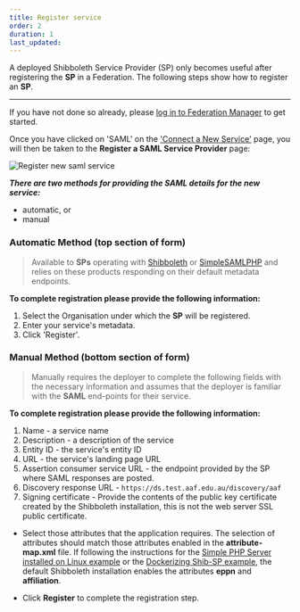 ```yaml
---
title: Register service
order: 2
duration: 1
last_updated:
---
```


A deployed Shibboleth Service Provider (SP) only becomes useful after registering the **SP** in a Federation. The following steps show how to register an **SP**.

---
If you have not done so already, please [log in to Federation Manager](/log-into-federation-manager/01-overview) to get started.

Once you have clicked on 'SAML' on the ['Connect a New Service'](https://manager.test.aaf.edu.au/connected_services/new) page, you will then be taken to the **Register a SAML Service Provider** page:

![Register new saml service](/assets/images/connect-a-saml-service/register-new-saml-service.png)

***There are two methods for providing the SAML details for the new service:*** 
- automatic, or 
- manual

### Automatic Method (top section of form)
> Available to **SPs** operating with [Shibboleth](https://www.shibboleth.net/) or [SimpleSAMLPHP](https://simplesamlphp.org/) and relies on these products responding on their default metadata endpoints.

**To complete registration please provide the following information:**
1. Select the Organisation under which the **SP** will be registered.
2. Enter your service's metadata.
3. Click 'Register'.

### Manual Method (bottom section of form)
> Manually requires the deployer to complete the following fields with the necessary information and assumes that the deployer is familiar with the **SAML** end-points for their service.

**To complete registration please provide the following information:**
1. Name - a service name
2. Description - a description of the service
3. Entity ID - the service's entity ID
4. URL - the service's landing page URL
5. Assertion consumer service URL - the endpoint provided by the SP where SAML responses are posted.
6. Discovery response URL - `https://ds.test.aaf.edu.au/discovery/aaf`
7. Signing certificate - Provide the contents of the public key certificate created by the Shibboleth installation, this is not the web server SSL public certificate.

- Select those attributes that the application requires. The selection of attributes should match those attributes enabled in the **attribute-map.xml** file. If following the instructions for the [Simple PHP Server installed on Linux example](/saml-integration/03-install-shibboleth-example-a) or the [Dockerizing Shib-SP example](/saml-integration/04-install-shibboleth-example-b), the default Shibboleth installation enables the attributes **eppn** and **affiliation**.

- Click **Register** to complete the registration step.